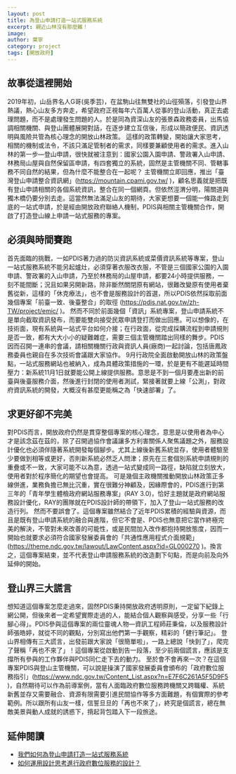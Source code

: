 ```yaml
---
layout: post
title: 為登山申請打造一站式服務系統
excerpt: 親近山林沒有那麼難！
image: 
author: 葉寧
category: project
tags: [開放政府]
---
```

## 故事從這裡開始
2019年初，山岳界名人G哥(吳季芸)，在盆駒山往無雙社的山徑殞落，引發登山界熱議，熱心山友多方奔走，希望政府正視每年六百萬人從事的登山活動，真正去處理問題，而不是處理發生問題的人。於是同為資深山友的張景森政務委員，出馬協調相關機關、與登山團體展開對話，在逐步建立互信後，形成以簡政便民、資訊透明與風險共管為核心理念的開放山林政策。
這樣的政策轉變，開始讓大家思考，相關的機制或法令，不該只滿足管制者的需求，同樣要兼顧使用者的需求。進入山林的第一步—登山申請，很快就被注意到：國家公園入園申請、警政署入山申請、林務局山屋與自然保留區申請，有四套獨立的系統，固然是主管機關不同、管轄事務不同自然的結果，但為什麼不能整合在一起呢？
主管機關立即回應，推出「臺灣登山申請整合資訊網」(https://mountain.cpami.gov.tw/ )，顧名思義就是把既有登山申請相關的各個系統資訊，整合在同一個網頁。但依然涇渭分明，陽關道與獨木橋仍要分別去走。這當然無法滿足山友的期待，大家更想要一個能一條路走到底的一站式申請，於是經由開放政府聯絡人機制，PDIS與相關主管機關合作，開啟了打造登山線上申請一站式服務的專案。

## 必須與時間賽跑
首先面臨的挑戰，一如PDIS著力過的防災資訊系統或菜價資訊系統等專案，登山一站式服務系統不能另起爐灶，必須穿著衣服改衣服，不管是三個國家公園的入園申請、警政署的入山申請，乃至於林務局的山屋申請，都要24小時提供服務，一刻不能間斷；況且如果另開新路，除非斷然關閉原有網站，很難改變原有使用者棄舊從新，這樣的「休克療法」，也不會是服務設計的首選，所以PDIS依然採取前面幾個專案「前臺一致、後臺整合」的取徑 (https://pdis.nat.gov.tw/zh-TW/project/emic/ )。
然而不同於前面幾個「資訊」系統專案，登山申請系統不是單向截取資訊發布，而要能雙向接受民眾申請登打而做出回應。可以想像的，在技術面，現有系統與一站式平台如何介接；在行政面，從完成採購流程到申請規則是否一致，都有大大小小的疑難雜症，需要三個主管機關踏出同樣的舞步。PDIS因而召開一連串的會議，請相關機關行政與資訊人員(廠商)一起討論，包括唐鳳政務委員也親自在多次技術會議跟大家協作。
9月行政院全面啟動開放山林的政策盤點，一站式服務網站也被納入，成為具體政策措施的一環，於是更有不能遲延時間壓力：新系統11月1日就要能公開上線提供服務。意思是不到一個月要產出新的前臺與後臺服務介面，然後進行封閉的使用者測試，緊接著就要上線「公測」，對政府資訊系統的開發，大概沒有甚麼更能稱之為「快速部署」了。

## 求更好卻不完美
對PDIS而言，開放政府仍然是貫穿整個專案的核心理念，意思是以使用者為中心才是該念茲在茲的，除了召開過協作會議讓多方利害關係人聚焦議題之外，服務設計優化也必須伴隨著系統開發每個腳步。尤其上線後新舊系統並存，使用者體驗至少要做到相等或更好，否則新系統必然乏人問津；原先在三套個別系統申請規則的重疊或不一致，大家可能不以為意，透過一站式變成同一路徑，缺陷就立刻放大，使用者對於程序簡化的期望也會提高。
可是幾個主政機關推動開放山林政策正多線併進，業務負擔已無比沉重，實在很難分神顧及，因緣際會的，PDIS進行到第三年的「青年學生體檢政府網站服務專案」(RAY 3.0)，恰好主題就是政府網站服務設計優化，RAY的團隊就在PDIS設計師的帶領下，加入了登山一站式服務的改造行列。
	然而不要誤會了。這個專案雖然結合了近年PDIS累積的經驗與資源，而且是既有登山申請系統的融合與進階，但它不會是、PDIS也無意把它當作終極完美的解決，不管對未來改善的可能性，或是民間加入改作都抱持開放態度，因而一開始也就要求必須符合國家發展委員會的「共通性應用程式介面規範」(https://theme.ndc.gov.tw/lawout/LawContent.aspx?id=GL000270 )。換言之，這個專案結束，並不代表登山申請服務系統的改造劃下句點，而是向前及向外延伸的開始。

## 登山界三大謊言
想知道這個專案怎麼走過來，固然PDIS秉持開放政府透明原則，一定留下紀錄上網公開，但後來者一定希望實際走過的人，能結合個人觀察與感受，分享一些「行腳心得」。PDIS參與這個專案的兩位靈魂人物—資訊工程師莊秉倫，以及服務設計師張皓婷，就從不同的觀點，分別寫出他們第一手觀察，精彩的「健行筆記」。
登山界相傳有三大謊言，出發前跟大家說「很簡單啦」，一路上總說「快到了」，爬完了聲稱「再也不來了」！這個專案從啟動到告一段落，至少前兩個謊言，應該是支撐所有參與的工作夥伴與PDIS同仁走下去的動力。
至於會不會再來一次？在這個專案PDIS與登山主管機關，可以說是操演了國家發展委員會頒布的「政府數位服務指引」(https://www.ndc.gov.tw/Content_List.aspx?n=E7F6C261A5F5D9F5 )，自然期待可以作為前導案例，當有人面臨政府數位服務跨機關又跨職權、系統新舊並存又需要融合、資源有限需要引進民間協作等多方面難題，有個實際的參考範例。所以跟所有山友一樣，信誓旦旦的「再也不來了」，終究是個謊言，總在無敵美景與動人成就的誘惑下，揹起背包踏入下一段旅途。
 
## 延伸閱讀
- [我們如何為登山申請打造一站式服務系統](../../blog/我們如何為登山申請打造一站式服務系統/)
- [如何運用設計思考進行政府數位服務的設計？](../../blog/如何運用設計思考進行政府數位服務的設計/)
